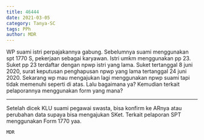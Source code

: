```yaml
---
title: 46444
date: 2021-03-05
category: Tanya-SC
tags: PPh
author: MDR
---
```


WP suami istri perpajakannya gabung. Sebelumnya suami menggunakan spt 1770 S, pekerjaan sebagai karyawan. Istri umkm menggunakan pp 23. Suket pp 23 terdaftar dengan npwp istri yang lama. Suket tertanggal 8 juni 2020, surat keputusan penghapusan npwp yang lama tertanggal 24 juni 2020. Sekarang wp mau mengajukan lagi menggunakan npwp suami tapi tidak memenuhi seperti di atas. Lalu bagaimana ya? Kemudian terkait pelaporannya menggunakan form yang mana?

---

Setelah dicek KLU suami pegawai swasta, bisa konfirm ke ARnya atau perubahan data supaya bisa mengajukan SKet. Terkait pelaporan SPT menggunakan Form 1770 yaa.

`MDR`
